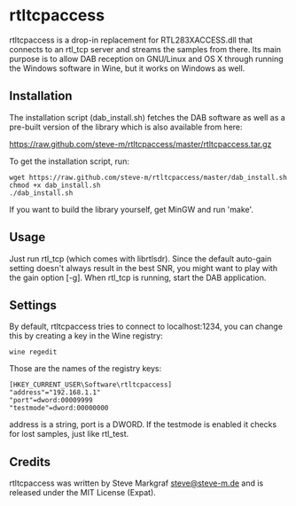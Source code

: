 rtltcpaccess
============

rtltcpaccess is a drop-in replacement for RTL283XACCESS.dll that connects
to an rtl_tcp server and streams the samples from there.
Its main purpose is to allow DAB reception on GNU/Linux and OS X through
running the Windows software in Wine, but it works on Windows as well.


Installation
---

The installation script (dab_install.sh) fetches the DAB software as well as a
pre-built version of the library which is also available from here:

https://raw.github.com/steve-m/rtltcpaccess/master/rtltcpaccess.tar.gz

To get the installation script, run:

    wget https://raw.github.com/steve-m/rtltcpaccess/master/dab_install.sh
    chmod +x dab_install.sh
    ./dab_install.sh

If you want to build the library yourself, get MinGW and run 'make'.

Usage
---

Just run rtl_tcp (which comes with librtlsdr). Since the default auto-gain
setting doesn't always result in the best SNR, you might want to play with the
gain option [-g].
When rtl_tcp is running, start the DAB application.

Settings
---

By default, rtltcpaccess tries to connect to localhost:1234, you can change 
this by creating a key in the Wine registry:

    wine regedit

Those are the names of the registry keys:

    [HKEY_CURRENT_USER\Software\rtltcpaccess]
    "address"="192.168.1.1"
    "port"=dword:00009999
    "testmode"=dword:00000000

address is a string, port is a DWORD. If the testmode is enabled it checks for 
lost samples, just like rtl_test.

Credits
---

rtltcpaccess was written by Steve Markgraf <steve@steve-m.de> and is
released under the MIT License (Expat).
